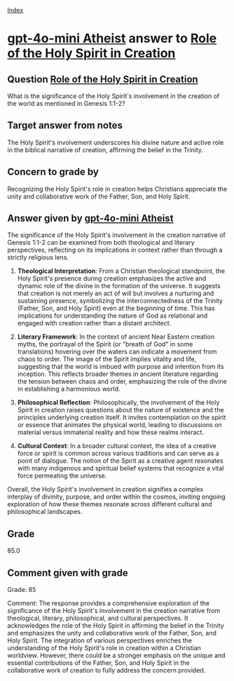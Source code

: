 
[Index](../../index.md)
# [gpt-4o-mini Atheist](../../answering_models/gpt-4o-mini_Atheist.md) answer to [Role of the Holy Spirit in Creation](../../questions/Role_of_the_Holy_Spirit_in_Creation.md)

## Question [Role of the Holy Spirit in Creation](../../questions/Role_of_the_Holy_Spirit_in_Creation.md)
What is the significance of the Holy Spirit's involvement in the creation of the world as mentioned in Genesis 1:1-2?

## Target answer from notes
The Holy Spirit's involvement underscores his divine nature and active role in the biblical narrative of creation, affirming the belief in the Trinity.

## Concern to grade by
Recognizing the Holy Spirit's role in creation helps Christians appreciate the unity and collaborative work of the Father, Son, and Holy Spirit.

## Answer given by [gpt-4o-mini Atheist](../../answering_models/gpt-4o-mini_Atheist.md)
The significance of the Holy Spirit's involvement in the creation narrative of Genesis 1:1-2 can be examined from both theological and literary perspectives, reflecting on its implications in context rather than through a strictly religious lens.

1. **Theological Interpretation**: From a Christian theological standpoint, the Holy Spirit's presence during creation emphasizes the active and dynamic role of the divine in the formation of the universe. It suggests that creation is not merely an act of will but involves a nurturing and sustaining presence, symbolizing the interconnectedness of the Trinity (Father, Son, and Holy Spirit) even at the beginning of time. This has implications for understanding the nature of God as relational and engaged with creation rather than a distant architect.

2. **Literary Framework**: In the context of ancient Near Eastern creation myths, the portrayal of the Spirit (or "breath of God" in some translations) hovering over the waters can indicate a movement from chaos to order. The image of the Spirit implies vitality and life, suggesting that the world is imbued with purpose and intention from its inception. This reflects broader themes in ancient literature regarding the tension between chaos and order, emphasizing the role of the divine in establishing a harmonious world.

3. **Philosophical Reflection**: Philosophically, the involvement of the Holy Spirit in creation raises questions about the nature of existence and the principles underlying creation itself. It invites contemplation on the spirit or essence that animates the physical world, leading to discussions on material versus immaterial reality and how these realms interact.

4. **Cultural Context**: In a broader cultural context, the idea of a creative force or spirit is common across various traditions and can serve as a point of dialogue. The notion of the Spirit as a creative agent resonates with many indigenous and spiritual belief systems that recognize a vital force permeating the universe.

Overall, the Holy Spirit's involvement in creation signifies a complex interplay of divinity, purpose, and order within the cosmos, inviting ongoing exploration of how these themes resonate across different cultural and philosophical landscapes.

## Grade
85.0

## Comment given with grade
Grade: 85

Comment: The response provides a comprehensive exploration of the significance of the Holy Spirit's involvement in the creation narrative from theological, literary, philosophical, and cultural perspectives. It acknowledges the role of the Holy Spirit in affirming the belief in the Trinity and emphasizes the unity and collaborative work of the Father, Son, and Holy Spirit. The integration of various perspectives enriches the understanding of the Holy Spirit's role in creation within a Christian worldview. However, there could be a stronger emphasis on the unique and essential contributions of the Father, Son, and Holy Spirit in the collaborative work of creation to fully address the concern provided.
